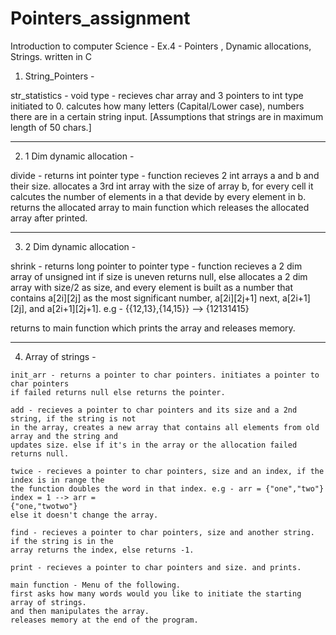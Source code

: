 # Pointers_assignment
Introduction to computer Science - Ex.4 - Pointers , Dynamic allocations, Strings. written in C 


1. String_Pointers -

  str_statistics - void type - recieves char array and 3 pointers to int type initiated to 0. calcutes how many letters (Capital/Lower case), numbers there are in a certain string input. [Assumptions that strings are in maximum length of 50 chars.]

-------------

2. 1 Dim dynamic allocation - 

  divide - returns int pointer type - function recieves 2 int arrays a and b and their size. 
  allocates a 3rd int array with the size of array b, for every cell it calcutes the number of elements 
  in a that devide by every element in b.
  returns the allocated array to main function which releases the allocated array after printed.
  
-------------

3. 2 Dim dynamic allocation -
  
  shrink - returns long pointer to pointer type - function recieves a 2 dim array of unsigned int if
  size is uneven returns null, else allocates a 2 dim array with size/2 as size, and every element is
  built as a number that contains a[2i][2j] as the most significant number, a[2i][2j+1] next,
  a[2i+1][2j], and a[2i+1][2j+1]. e.g - {{12,13},{14,15}} --> {12131415}
  
  returns to main function which prints the array and releases memory.
  
  -------------
  4. Array of strings - 
  
    init_arr - returns a pointer to char pointers. initiates a pointer to char pointers
    if failed returns null else returns the pointer.
    
    add - recieves a pointer to char pointers and its size and a 2nd string, if the string is not 
    in the array, creates a new array that contains all elements from old array and the string and
    updates size. else if it's in the array or the allocation failed returns null.
    
    twice - recieves a pointer to char pointers, size and an index, if the index is in range the
    the function doubles the word in that index. e.g - arr = {"one","two"} index = 1 --> arr =
    {"one,"twotwo"}
    else it doesn't change the array.
    
    find - recieves a pointer to char pointers, size and another string. if the string is in the
    array returns the index, else returns -1.
    
    print - recieves a pointer to char pointers and size. and prints.
    
    main function - Menu of the following. 
    first asks how many words would you like to initiate the starting array of strings.
    and then manipulates the array.
    releases memory at the end of the program.
